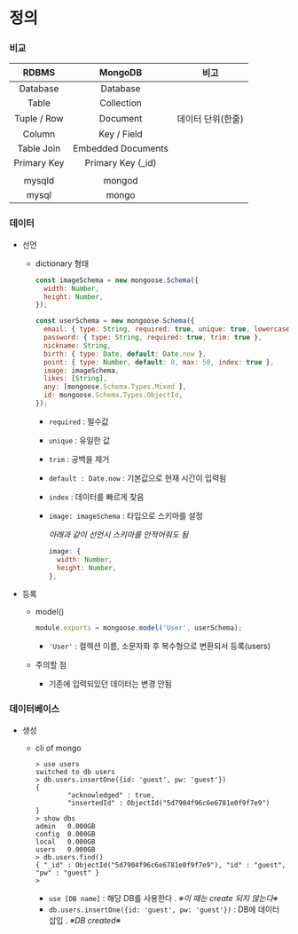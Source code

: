 # 정의

### 비교

|  **RDBMS**  |    **MongoDB**     |       비고        |
| :---------: | :----------------: | :---------------: |
|  Database   |      Database      |                   |
|    Table    |     Collection     |                   |
| Tuple / Row |      Document      | 데이터 단위(한줄) |
|   Column    |    Key / Field     |                   |
| Table Join  | Embedded Documents |                   |
| Primary Key | Primary Key (_id)  |                   |
|             |                    |                   |
|   mysqld    |       mongod       |                   |
|    mysql    |       mongo        |                   |



### 데이터

- 선언

  - dictionary 형태

    ```js
    const imageSchema = new mongoose.Schema({
      width: Number,
      height: Number,
    });
    
    const userSchema = new mongoose.Schema({
      email: { type: String, required: true, unique: true, lowercase: true },
      password: { type: String, required: true, trim: true },
      nickname: String,
      birth: { type: Date, default: Date.now },
      point: { type: Number, default: 0, max: 50, index: true },
      image: imageSchema,
      likes: [String],
      any: [mongoose.Schema.Types.Mixed ],
      id: mongoose.Schema.Types.ObjectId,
    });
    ```

    - `required` : 필수값

    - `unique` : 유일한 값

    - `trim` : 공백을 제거

    - `default : Date.now` : 기본값으로 현재 시간이 입력됨

    - `index` : 데이터를 빠르게 찾음

    - `image: imageSchema` : 타입으로 스키마를 설정

      *아래과 같이 선언시 스키마를 안적어줘도 됨*

      ```js
      image: {
        width: Number,
        height: Number,
      },
      ```

- 등록

  - model()

    ```js
    module.exports = mongoose.model('User', userSchema);
    ```

    - `'User'` : 컬렉션 이름, 소문자화 후 복수형으로 변환되서 등록(users)

  - 주의할 점

    - 기존에 입력되있던 데이터는 변경 안됨





### 데이터베이스

- 생성

  - cli of mongo

    ```shell
    > use users
    switched to db users
    > db.users.insertOne({id: 'guest', pw: 'guest'})
    {
            "acknowledged" : true,
            "insertedId" : ObjectId("5d7904f96c6e6781e0f9f7e9")
    }
    > show dbs
    admin   0.000GB
    config  0.000GB
    local   0.000GB
    users   0.000GB
    > db.users.find()
    { "_id" : ObjectId("5d7904f96c6e6781e0f9f7e9"), "id" : "guest", "pw" : "guest" }
    >
    ```

    - `use [DB name]` : 해당 DB를 사용한다 . *※이 때는 create 되지 않는다※*
    - `db.users.insertOne({id: 'guest', pw: 'guest'})` : DB에 데이터 삽입 . *※DB created※*

